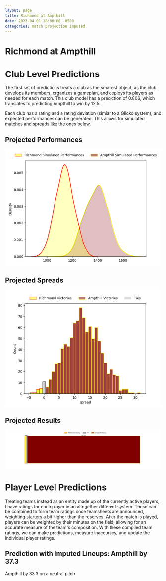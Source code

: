 ```yaml
---  
layout: page  
title: Richmond at Ampthill  
date: 2023-04-01 18:00:00 -0500  
categories: match projection imputed  
---
```

# Richmond at Ampthill

# Club Level Predictions


The first set of predictions treats a club as the smallest object, as the club develops its members, organizes a gameplan, and deploys its players as needed for each match. This club model has a prediction of 0.806, which translates to predicting Ampthill to win by 12.5.

Each club has a rating and a rating deviation (simiar to a Glicko system), and expected performances can be generated. This allows for simulated matches and spreads like the ones below.
## Projected Performances


![Projected Performances](plots/performances_2023-04-01-Ampthill-Richmond.png)
## Projected Spreads


![Projected Spreads](plots/spreads_2023-04-01-Ampthill-Richmond.png)
## Projected Results


![Projected Results](plots/resultbar_2023-04-01-Ampthill-Richmond.png)
# Player Level Predictions


Treating teams instead as an entity made up of the currently active players, I have ratings for each player in an altogether different system. These can be combined to form team ratings once teamsheets are announced, weighting starters a bit higher than the reserves. After the match is played, players can be weighted by their minutes on the field, allowing for an accurate measure of the team's composition. With these compiled team ratings, we can make predictions, measure inaccuracy, and update the individual player ratings.
## Prediction with Imputed Lineups: Ampthill by 37.3


Ampthill by 33.3 on a neutral pitch

